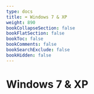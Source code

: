 ```yaml
---
type: docs
title: ➡️ Windows 7 & XP
weight: 890
bookCollapseSection: false
bookFlatSection: false
bookToc: false
bookComments: false
bookSearchExclude: false
bookHidden: false
---
```


# Windows 7 & XP
